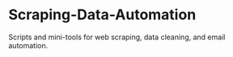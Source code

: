# Scraping-Data-Automation
Scripts and mini-tools for web scraping, data cleaning, and email automation.
